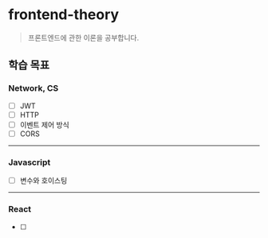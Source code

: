 # frontend-theory
> 프론트엔드에 관한 이론을 공부합니다.
## 학습 목표
### Network, CS
- [ ]  JWT
- [ ]  HTTP
- [ ]  이벤트 제어 방식
- [ ]  CORS

---

### Javascript
- [ ]  변수와 호이스팅

---

### React
- [ ]
